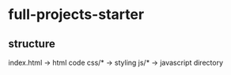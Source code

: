 # full-projects-starter


## structure

index.html -> html code
css/* -> styling
js/* -> javascript directory
